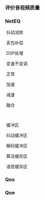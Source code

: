 ### 评价音视频质量



### NetEQ

​	抖动消除

​	丢包补偿

​	DSP处理

​		变速不变调

​		正常

​		加速

​		减速

​		融合

​	

​	缓冲区

​		抖动缓冲区

​		解码缓冲区

​		算法缓存区

​		语音缓存区



### Qos







### Qoe